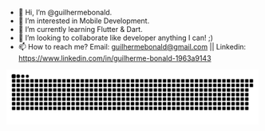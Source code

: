 - 👋 Hi, I’m @guilhermebonald.
- 👀 I’m interested in Mobile Development.
- 🌱 I’m currently learning Flutter & Dart.
- 💞️ I’m looking to collaborate like developer anything I can! ;)
- 📫 How to reach me? Email: guilhermebonald@gmail.com || Linkedin: https://www.linkedin.com/in/guilherme-bonald-1963a9143

<!---
guilhermebonald/guilhermebonald is a ✨ special ✨ repository because its `README.md` (this file) appears on your GitHub profile.
You can click the Preview link to take a look at your changes.
--->

  ![Snake animation](https://github.com/guilhermebonald/guilhermebonald/blob/output/github-contribution-grid-snake.svg)


